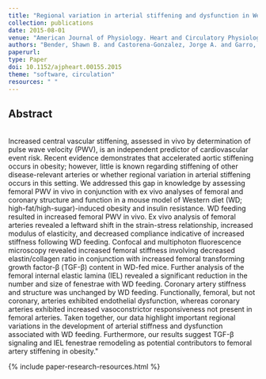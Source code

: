 ```yaml
---
title: "Regional variation in arterial stiffening and dysfunction in Western diet-induced obesity"
collection: publications
date: 2015-08-01
venue: "American Journal of Physiology. Heart and Circulatory Physiology"
authors: "Bender, Shawn B. and Castorena-Gonzalez, Jorge A. and Garro, Mona and Reyes-Aldasoro, Constantino C. and Sowers, James R. and DeMarco, Vincent G. and Martinez-Lemus, Luis A."
paperurl:
type: Paper
doi: 10.1152/ajpheart.00155.2015
theme: "software, circulation"
resources: " "
---
```

<h2> Abstract </h2>  <br> Increased central vascular stiffening, assessed in vivo by determination of pulse wave velocity (PWV), is an independent predictor of cardiovascular event risk. Recent evidence demonstrates that accelerated aortic stiffening occurs in obesity; however, little is known regarding stiffening of other disease-relevant arteries or whether regional variation in arterial stiffening occurs in this setting. We addressed this gap in knowledge by assessing femoral PWV in vivo in conjunction with ex vivo analyses of femoral and coronary structure and function in a mouse model of Western diet (WD; high-fat/high-sugar)-induced obesity and insulin resistance. WD feeding resulted in increased femoral PWV in vivo. Ex vivo analysis of femoral arteries revealed a leftward shift in the strain-stress relationship, increased modulus of elasticity, and decreased compliance indicative of increased stiffness following WD feeding. Confocal and multiphoton fluorescence microscopy revealed increased femoral stiffness involving decreased elastin/collagen ratio in conjunction with increased femoral transforming growth factor-β (TGF-β) content in WD-fed mice. Further analysis of the femoral internal elastic lamina (IEL) revealed a significant reduction in the number and size of fenestrae with WD feeding. Coronary artery stiffness and structure was unchanged by WD feeding. Functionally, femoral, but not coronary, arteries exhibited endothelial dysfunction, whereas coronary arteries exhibited increased vasoconstrictor responsiveness not present in femoral arteries. Taken together, our data highlight important regional variations in the development of arterial stiffness and dysfunction associated with WD feeding. Furthermore, our results suggest TGF-β signaling and IEL fenestrae remodeling as potential contributors to femoral artery stiffening in obesity."

{% include paper-research-resources.html %}
